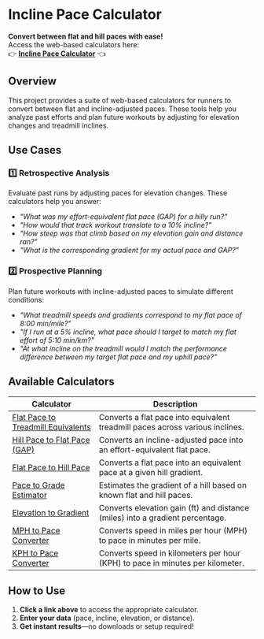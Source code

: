 # Incline Pace Calculator

**Convert between flat and hill paces with ease!**  
Access the web-based calculators here:  
👉 **[Incline Pace Calculator](https://dbeatty10.github.io/incline-pace-calculator/)** 👈  

## Overview

This project provides a suite of web-based calculators for runners to convert between flat and incline-adjusted paces. These tools help you analyze past efforts and plan future workouts by adjusting for elevation changes and treadmill inclines.

## Use Cases

### 1️⃣ Retrospective Analysis
Evaluate past runs by adjusting paces for elevation changes. These calculators help you answer:
- *"What was my effort-equivalent flat pace (GAP) for a hilly run?"*
- *"How would that track workout translate to a 10% incline?"*
- *"How steep was that climb based on my elevation gain and distance ran?"*
- *"What is the corresponding gradient for my actual pace and GAP?"*

### 2️⃣ Prospective Planning
Plan future workouts with incline-adjusted paces to simulate different conditions:
- *"What treadmill speeds and gradients correspond to my flat pace of 8:00 min/mile?"*
- *"If I run at a 5% incline, what pace should I target to match my flat effort of 5:10 min/km?"*
- *"At what incline on the treadmill would I match the performance difference between my target flat pace and my uphill pace?"*

## Available Calculators

| Calculator | Description |
|------------|-------------|
| [Flat Pace to Treadmill Equivalents](https://dbeatty10.github.io/incline-pace-calculator/flat_to_treadmill.html) | Converts a flat pace into equivalent treadmill paces across various inclines. |
| [Hill Pace to Flat Pace (GAP)](https://dbeatty10.github.io/incline-pace-calculator/hill_to_flat.html) | Converts an incline-adjusted pace into an effort-equivalent flat pace. |
| [Flat Pace to Hill Pace](https://dbeatty10.github.io/incline-pace-calculator/flat_to_hill.html) | Converts a flat pace into an equivalent pace at a given hill gradient. |
| [Pace to Grade Estimator](https://dbeatty10.github.io/incline-pace-calculator/pace_to_grade.html) | Estimates the gradient of a hill based on known flat and hill paces. |
| [Elevation to Gradient](https://dbeatty10.github.io/incline-pace-calculator/elevation_to_gradient.html) | Converts elevation gain (ft) and distance (miles) into a gradient percentage. |
| [MPH to Pace Converter](https://dbeatty10.github.io/incline-pace-calculator/mph_to_pace.html) | Converts speed in miles per hour (MPH) to pace in minutes per mile. |
| [KPH to Pace Converter](https://dbeatty10.github.io/incline-pace-calculator/kph_to_pace.html) | Converts speed in kilometers per hour (KPH) to pace in minutes per kilometer. |

## How to Use

1. **Click a link above** to access the appropriate calculator.
2. **Enter your data** (pace, incline, elevation, or distance).
3. **Get instant results**—no downloads or setup required!
